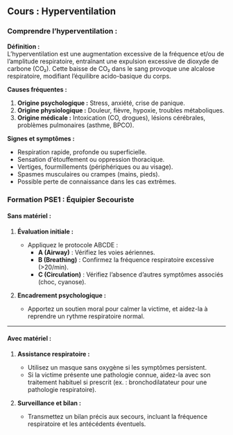 ## **Cours : Hyperventilation**

### **Comprendre l’hyperventilation :**

**Définition :**  
L’hyperventilation est une augmentation excessive de la fréquence et/ou de l’amplitude respiratoire, entraînant une expulsion excessive de dioxyde de carbone (CO₂). Cette baisse de CO₂ dans le sang provoque une alcalose respiratoire, modifiant l’équilibre acido-basique du corps.

**Causes fréquentes :**

1. **Origine psychologique :** Stress, anxiété, crise de panique.
2. **Origine physiologique :** Douleur, fièvre, hypoxie, troubles métaboliques.
3. **Origine médicale :** Intoxication (CO, drogues), lésions cérébrales, problèmes pulmonaires (asthme, BPCO).

**Signes et symptômes :**

- Respiration rapide, profonde ou superficielle.
- Sensation d'étouffement ou oppression thoracique.
- Vertiges, fourmillements (périphériques ou au visage).
- Spasmes musculaires ou crampes (mains, pieds).
- Possible perte de connaissance dans les cas extrêmes.

### **Formation PSE1 : Équipier Secouriste**

#### **Sans matériel :**

1. **Évaluation initiale :**
    
    - Appliquez le protocole ABCDE :
        - **A (Airway)** : Vérifiez les voies aériennes.
        - **B (Breathing)** : Confirmez la fréquence respiratoire excessive (>20/min).
        - **C (Circulation)** : Vérifiez l’absence d’autres symptômes associés (choc, cyanose).
2. **Encadrement psychologique :**
    
    - Apportez un soutien moral pour calmer la victime, et aidez-la à reprendre un rythme respiratoire normal.

---

#### **Avec matériel :**

1. **Assistance respiratoire :**
    
    - Utilisez un masque sans oxygène si les symptômes persistent.
    - Si la victime présente une pathologie connue, aidez-la avec son traitement habituel si prescrit (ex. : bronchodilatateur pour une pathologie respiratoire).
2. **Surveillance et bilan :**
    
    - Transmettez un bilan précis aux secours, incluant la fréquence respiratoire et les antécédents éventuels.